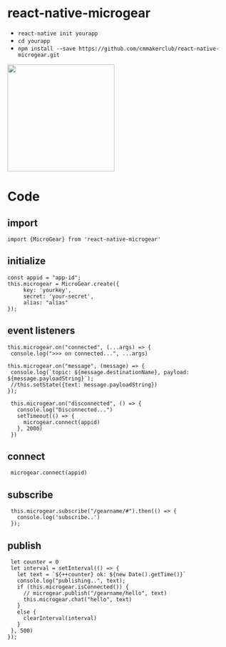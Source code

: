 # react-native-microgear


* `react-native init yourapp`
* `cd yourapp`
* `npm install --save https://github.com/cmmakerclub/react-native-microgear.git`


<img src="https://lh3.googleusercontent.com/IY93JnBMaPAu8iL0yoIJjMKc77eSEpbp8eRAeBYaWYqS_xbEEkbmeAh-j_tavhSVy7ULxzSTqmBUSWQue8SdggnsrmgsyQLbb2cKSo5hMw419fa5M2T008qtfkLUNDsJdNc0kN9KXeVdqU2obTp0d1Qwx4MRmV5VDy0rhsCbQdl2_1bgMGA8I-TRu5LptOl7Bxh8GgYtnFZkZJNA9s_WaV6DfqqQyV5DHXb6zntBL6y82FyJ9SVlDyG91vrBJnoQAo_6q70dvg1WkYO_pFgYMwsVG3GeXL5QchWRtDyimJ2z5wtL86-J5fJ5ZxGis7WTt_N7PYwSEMVfXNIVOHognE1oPdSoJGV79H3Uy07aaTed9h1YpSdOdGYmRrbBfxp5jXFCchtPwaez9BtbHBl9oAngIWQQLagQZm8IdlVQ6TsWbCphmbBVE4aTw6MEWS8dWzZEtP4fddmA8gw-29VZtSCUQr4ZsemV71bIc1RXI7hn8f61GMDClr3xvW2qHVo3t6ylY1rXVsx4CdMsW1vjhWK-1QmYdNw3hJhEHooRisIIeM09JNGdjwmzAFtHfJBnye5zgqImJ4oPyyPPgMTxws5CZtR2V0Y0YQzXnuxS1Bc6IUCWIlqriesn2DvXet8edondYSj1cLSiaEoAmZCP2muKhYse3DmzcomlW3agB9U=w375-h689-no" width="240">


# Code

## import

    import {MicroGear} from 'react-native-microgear'

## initialize

    const appid = "app-id";
    this.microgear = MicroGear.create({
         key: 'yourkey',
         secret: 'your-secret',
         alias: "alias"
    });

## event listeners
    
    this.microgear.on("connected", (...args) => {
     console.log(">>> on connected...", ...args)

    this.microgear.on("message", (message) => {
     console.log(`topic: ${message.destinationName}, payload: ${message.payloadString}`);
     //this.setState({text: message.payloadString})
    });
   
     this.microgear.on("disconnected", () => {
       console.log("Disconnected...")
       setTimeout(() => {
         microgear.connect(appid)
       }, 2000)
     })

## connect

     microgear.connect(appid)
     
## subscribe


     this.microgear.subscribe("/gearname/#").then(() => {
       console.log('subscribe..')
     });
     
## publish

     let counter = 0
     let interval = setInterval(() => {
       let text = `${++counter} ok: ${new Date().getTime()}`
       console.log("publishing..", text);
       if (this.microgear.isConnected()) {
         // microgear.publish("/gearname/hello", text)
         this.microgear.chat("hello", text)
       }
       else {
         clearInterval(interval)
       }
     }, 500)
    });
   
